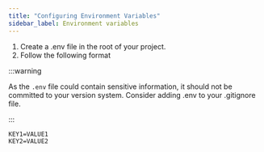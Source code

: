 ```yaml
---
title: "Configuring Environment Variables"
sidebar_label: Environment variables
---
```


1. Create a .env file in the root of your project.
2. Follow the following format

:::warning

As the `.env` file could contain sensitive information, it should not be
committed to your version system. Consider adding .env to your .gitignore file.

:::

```txt
KEY1=VALUE1
KEY2=VALUE2
```
